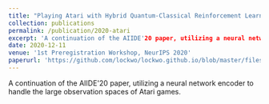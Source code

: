```yaml
---
title: "Playing Atari with Hybrid Quantum-Classical Reinforcement Learning"
collection: publications
permalink: /publication/2020-atari
excerpt: 'A continuation of the AIIDE'20 paper, utilizing a neural network encoder to handle the large observation spaces of Atari games.'
date: 2020-12-11
venue: '1st Preregistration Workshop, NeurIPS 2020'
paperurl: 'https://github.com/lockwo/lockwo.github.io/blob/master/files/71_paper.pdf'
---
```


A continuation of the AIIDE'20 paper, utilizing a neural network encoder to handle the large observation spaces of Atari games. 
